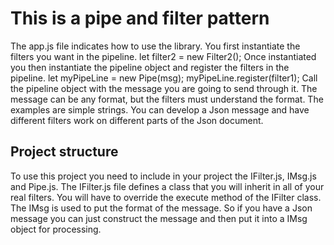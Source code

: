 # This is a pipe and filter pattern
The app.js file indicates how to use the library.  You first instantiate the filters you want in the pipeline. 
let filter2 = new Filter2();
 Once instantiated you then instantiate the pipeline object and register the filters in the pipeline.
let myPipeLine = new Pipe(msg);
  	 myPipeLine.register(filter1);
Call the pipeline object with the message you are going to send through it.  The message can be any format, but the filters must understand the format.  The examples are simple strings.  You can develop a Json message and have different filters work on different parts of the Json document.

## Project structure
To use this project you need to include in your project the IFilter.js, IMsg.js and Pipe.js.
The IFilter.js file defines a class that you will inherit in all of your real filters.  You will have to override the execute method of the IFilter class.
The IMsg is used to put the format of the message.  So if you have a Json message you can just construct the message and then put it into a IMsg object for processing.  

